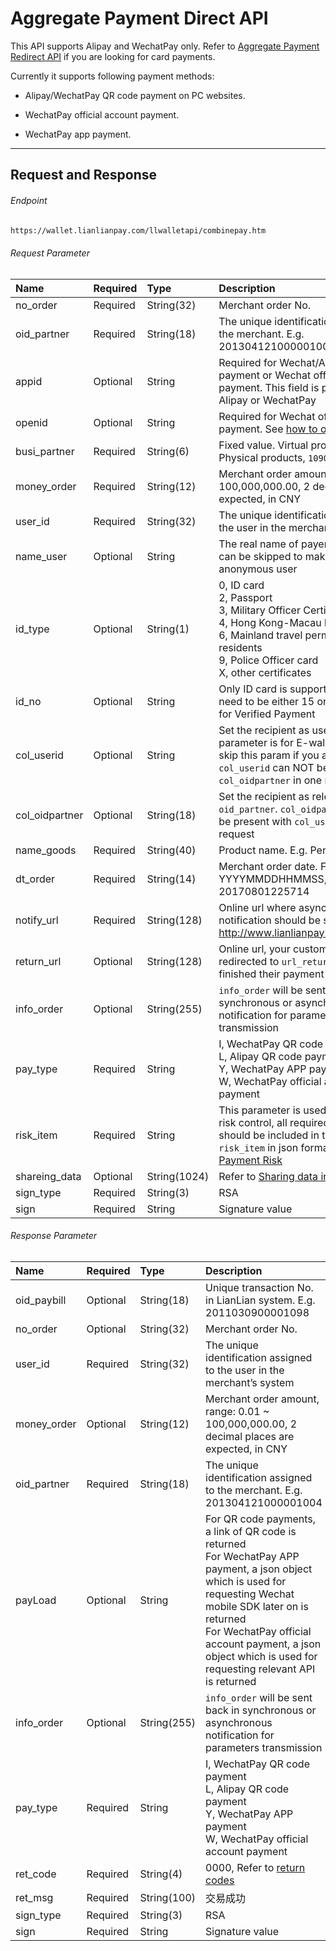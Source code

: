 # Aggregate Payment Direct API

This API supports Alipay and WechatPay only. Refer to [Aggregate Payment Redirect API](aggregate-web-redirect.md) if you are looking for card payments.

Currently it supports following payment methods:

* Alipay/WechatPay QR code payment on PC websites.

* WechatPay official account payment.

* WechatPay app payment.

***

## Request and Response

###### Endpoint

```html
https://wallet.lianlianpay.com/llwalletapi/combinepay.htm
```

###### Request Parameter

|Name|Required|Type|Description|
|:---|:---|:---|:---|
|no_order|Required|String(32)|Merchant order No.|
|oid_partner|Required|String(18)|The unique identification assigned to the merchant. E.g. 201304121000001004|
|appid|Optional|String|Required for Wechat/Alipay App payment or Wechat official account payment. This field is provided by Alipay or WechatPay|
|openid|Optional|String|Required for Wechat official account payment. See [how to obtain openid](https://pay.weixin.qq.com/wiki/doc/api/jsapi.php?chapter=4_4)|
|busi_partner|Required|String(6)|Fixed value. Virtual products, ```101001```; Physical products, ```109001```|
|money_order|Required|String(12)|Merchant order amount, range: 0.01 ~ 100,000,000.00, 2 decimal places are expected, in CNY|
|user_id|Required|String(32)|The unique identification assigned to the user in the merchant’s system|
|name_user|Optional|String| The real name of payer. This param can be skipped to make an anonymous user|
|id_type|Optional|String(1)| 0, ID card <br> 2, Passport <br> 3, Military Officer Certificate <br> 4, Hong Kong-Macau laissez-passer <br> 6, Mainland travel permit for Taiwan residents <br> 9, Police Officer card <br> X, other certificates |
|id_no|Optional|String| Only ID card is supported, the length need to be either 15 or 18. Required for Verified Payment|
|col_userid|Optional|String| Set the recipient as user. This parameter is for E-wallet user only, skip this param if you are not using it. ```col_userid``` can NOT be present with ```col_oidpartner``` in one request|
|col_oidpartner|Optional|String(18)|Set the recipient as relevant ```oid_partner```. ```col_oidpartner``` can NOT be present with ```col_userid``` in one request|
|name_goods|Required|String(40)|Product name. E.g. Pen|
|dt_order|Required|String(14)|Merchant order date. Format: YYYYMMDDHHMMSS, E.g. 20170801225714|
|notify_url|Required|String(128)|Online url where asynchronous notification should be sent, E.g. http://www.lianlianpay.com/help/notify|
|return_url|Optional|String(128)|Online url, your customer will be redirected to ```url_return``` once they finished their payment|
|info_order|Optional|String(255)|```info_order``` will be sent back in synchronous or asynchronous notification for parameters transmission|
|pay_type|Required|String| I, WechatPay QR code payment <br> L, Alipay QR code payment <br> Y, WechatPay APP payment <br> W, WechatPay official account payment|
|risk_item|Required|String| This parameter is used for payment risk control, all required parameters should be included in the value of ```risk_item``` in json format, refer to [Payment Risk](payment_risk_item.md)| 
|shareing_data|Optional|String(1024)| Refer to [Sharing data introduction](aggregate-web-redirect.md#sharing-data-introduction) |
|sign_type|Required|String(3)|RSA |
|sign|Required|String|Signature value|

###### Response Parameter

|Name|Required|Type|Description|
|:---|:---|:---|:---|
|oid_paybill|Optional|String(18)|Unique transaction No. in LianLian system. E.g. 2011030900001098|
|no_order|Optional|String(32)|Merchant order No.|
|user_id|Required|String(32)|The unique identification assigned to the user in the merchant’s system|
|money_order|Optional|String(12)|Merchant order amount, range: 0.01 ~ 100,000,000.00, 2 decimal places are expected, in CNY|
|oid_partner|Required|String(18)|The unique identification assigned to the merchant. E.g. 201304121000001004|
|payLoad|Optional|String| For QR code payments, a link of QR code is returned <br> For WechatPay APP payment, a json object which is used for requesting Wechat mobile SDK later on is returned <br> For WechatPay official account payment, a json object which is used for requesting relevant API is returned |
|info_order|Optional|String(255)|```info_order``` will be sent back in synchronous or asynchronous notification for parameters transmission|
|pay_type|Required|String| I, WechatPay QR code payment <br> L, Alipay QR code payment <br> Y, WechatPay APP payment <br> W, WechatPay official account payment|
|ret_code|Required|String(4)|0000, Refer to [return codes](return_code.md)|
|ret_msg|Required|String(100)|交易成功|
|sign_type|Required|String(3)|RSA |
|sign|Required|String|Signature value|